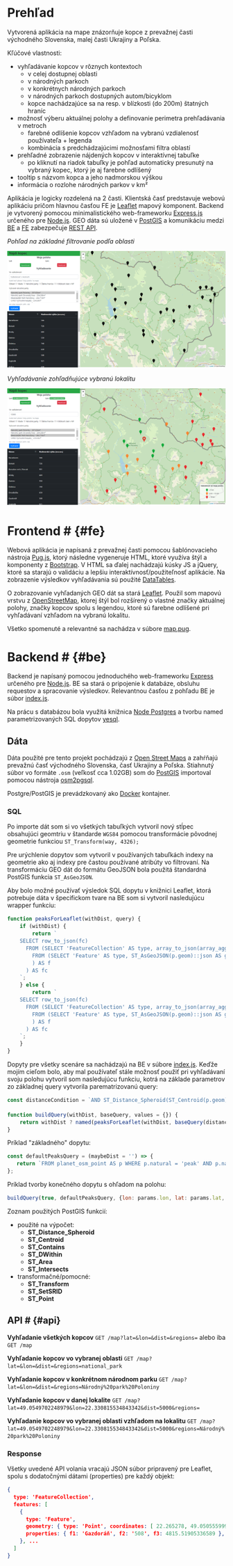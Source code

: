 # Prehľad

Vytvorená aplikácia na mape znázorňuje kopce z prevažnej časti východného Slovenska, malej časti Ukrajiny a Poľska.

Kľúčové vlastnosti:
- vyhľadávanie kopcov v rôznych kontextoch
    - v celej dostupnej oblasti
    - v národných parkoch
    - v konkrétnych národných parkoch
    - v národných parkoch dostupných autom/bicyklom
    - kopce nachádzajúce sa na resp. v blízkosti (do 200m) štatných hraníc
- možnosť výberu aktuálnej polohy a definovanie perimetra prehľadávania v metroch
    - farebné odlíšenie kopcov vzhľadom na vybranú vzdialenosť používateľa + legenda
    - kombinácia s predchádzajúcimi možnosťami filtra oblastí
- prehľadné zobrazenie nájdených kopcov v interaktívnej tabuľke
    - po kliknutí na riadok tabuľky je pohľad automaticky presunutý na vybraný kopec, ktorý je aj farebne odlíšený
- tooltip s názvom kopca a jeho nadmorskou výškou
- informácia o rozlohe národných parkov v km²

Aplikácia je logicky rozdelená na 2 časti. Klientská časť predstavuje webovú aplikáciu pričom hlavnou časťou FE je [Leaflet](https://leafletjs.com/) mapový komponent.
Backend je vytvorený pomocou minimalistického web-frameworku [Express.js](https://expressjs.com/) určeného pre [Node.js](https://nodejs.org/en/).
GEO dáta sú uložené v [PostGIS](https://postgis.net/) a komunikáciu medzi [BE](#backend--be) a [FE](#frontend--fe) zabezpečuje [REST API](#api--api).

*Pohľad na základné filtrovanie podľa oblasti* 

![Základný pohľad](pdt_basic.png)

*Vyhľadávanie zohľadňujúce vybranú lokalitu* 

![Vyhľadávanie podľa polohy](pdt_location.png)

# Frontend # {#fe}

Webová aplikácia je napísaná z prevažnej časti pomocou šablónovacieho nástroja [Pug.js](https://pugjs.org), ktorý následne vygeneruje HTML, ktoré využíva štýl a komponenty z [Bootstrap](https://getbootstrap.com/).
V HTML sa ďalej nachádzajú kúsky JS a jQuery, ktoré sa starajú o validáciu a lepšiu interaktívnosť/použiteľnosť aplikácie.
Na zobrazenie výsledkov vyhľadávania sú použité [DataTables](https://datatables.net/).

O zobrazovanie vyhľadaných GEO dát sa stará [Leaflet](https://leafletjs.com/). Použil som mapovú vrstvu z [OpenStreetMap](https://www.openstreetmap.org), ktorej štýl
bol rozšírený o vlastné značky aktuálnej polohy, značky kopcov spolu s legendou, ktoré sú farebne odlíšené pri vyhľadávaní vzhľadom na vybranú lokalitu.

Všetko spomenuté a relevantné sa nachádza v súbore [map.pug](views/map.pug).

# Backend # {#be}

Backend je napísaný pomocou jednoduchého web-frameworku [Express](https://expressjs.com/) určeného pre [Node.js](https://nodejs.org/en/). 
BE sa stará o pripojenie k databáze, obsluhu requestov a spracovanie výsledkov. Relevantnou časťou z pohľadu BE je súbor [index.js](routes/index.js).

Na prácu s databázou bola využitá knižnica [Node Postgres](https://node-postgres.com/) a tvorbu named parametrizovaných SQL dopytov [yesql](https://www.npmjs.com/package/yesql).

## Dáta

Dáta použité pre tento projekt pochádzajú z [Open Street Maps](https://www.openstreetmap.org/) a zahŕňajú prevažnú časť východného Slovenska, časť Ukrajiny a Poľska.
Stiahnutý súbor vo formáte `.osm` (veľkosť cca 1.02GB) som do [PostGIS](https://postgis.net/) importoval pomocou nástroja [osm2pgsql](https://wiki.openstreetmap.org/wiki/Osm2pgsql).

Postgre/PostGIS je prevádzkovaný ako [Docker](https://www.docker.com/) kontajner.

### SQL

Po importe dát som si vo všetkých tabuľkých vytvoril nový stĺpec obsahujúci geomtriu v štandarde `WGS84` pomocou transformácie pôvodnej geometrie funkciou `ST_Transform(way, 4326);`

Pre urýchlenie dopytov som vytvoril v používaných tabuľkách indexy na geometrie ako aj indexy pre častou používané atribúty vo filtrovaní. 
Na transformáciu GEO dát do formátu GeoJSON bola použitá štandardná PostGIS funkcia `ST_AsGeoJSON`.

Aby bolo možné používať výsledok SQL dopytu v knižnici Leaflet, ktorá potrebuje dáta v špecifickom tvare na BE som si vytvoril nasledujúcu wrapper funkciu:
```javascript
function peaksForLeaflet(withDist, query) {
    if (withDist) {
        return `
    SELECT row_to_json(fc)
      FROM (SELECT 'FeatureCollection' AS type, array_to_json(array_agg(f)) AS features
        FROM (SELECT 'Feature' AS type, ST_AsGeoJSON(p.geom)::json AS geometry, row_to_json((p.name, p.ele, ST_Distance_Spheroid(ST_Centroid(p.geom), ST_SetSRID(ST_Point(:lon, :lat),4326), 'SPHEROID["WGS 84",6378137,298.257223563]'))) AS properties ${query}
        ) AS f
      ) AS fc
    `;
    } else {
        return `
    SELECT row_to_json(fc)
      FROM (SELECT 'FeatureCollection' AS type, array_to_json(array_agg(f)) AS features
        FROM (SELECT 'Feature' AS type, ST_AsGeoJSON(p.geom)::json AS geometry, row_to_json((p.name, p.ele)) AS properties ${query}
        ) AS f
      ) AS fc
    `;
    }
}
```

Dopyty pre všetky scenáre sa nachádzajú na BE v súbore [index.js](routes/index.js).
Keďže mojím cieľom bolo, aby mal používateľ stále možnosť použiť pri vyhľadávaní svoju polohu vytvoril som nasledujúcu funkciu, kotrá na základe parametrov
zo základnej query vytvorila parematrizovanú query:
```javascript
const distanceCondition = `AND ST_Distance_Spheroid(ST_Centroid(p.geom), ST_SetSRID(ST_Point(:lon, :lat),4326), 'SPHEROID["WGS 84",6378137,298.257223563]') < :dist`;

function buildQuery(withDist, baseQuery, values = {}) {
    return withDist ? named(peaksForLeaflet(withDist, baseQuery(distanceCondition)))(values) : named(peaksForLeaflet(withDist, baseQuery()))(values);
}
```
 Príklad "základného" dopytu:
 ```javascript
const defaultPeaksQuery = (maybeDist = '') => {
    return `FROM planet_osm_point AS p WHERE p.natural = 'peak' AND p.name IS NOT NULL AND p.ele IS NOT NULL ${maybeDist}`;
};
```
Príklad tvorby konečného dopytu s ohľadom na polohu:
```javascript
buildQuery(true, defaultPeaksQuery, {lon: params.lon, lat: params.lat, dist: params.dist})
```

Zoznam použitých PostGIS funkcií:
- použité na výpočet:
    - **ST_Distance_Spheroid**
    - **ST_Centroid**
    - **ST_Contains**
    - **ST_DWithin**
    - **ST_Area**
    - **ST_Intersects**
- transformačné/pomocné:
    - **ST_Transform**
    - **ST_SetSRID**
    - **ST_Point**

## API # {#api}

**Vyhľadanie všetkých kopcov** `GET /map?lat=&lon=&dist=&regions=` alebo iba `GET /map`

**Vyhľadanie kopcov vo vybranej oblasti** `GET /map?lat=&lon=&dist=&regions=national_park`

**Vyhľadanie kopcov v konkrétnom národnom parku** `GET /map?lat=&lon=&dist=&regions=Národný%20park%20Poloniny`

**Vyhľadanie kopcov v danej lokalite** `GET /map?lat=49.0549702248979&lon=22.330815534843342&dist=5000&regions=`

**Vyhľadanie kopcov vo vybranej oblasti vzhľadom na lokalitu** `GET /map?lat=49.0549702248979&lon=22.330815534843342&dist=5000&regions=Národný%20park%20Poloniny`

### Response

Všetky uvedené API volania vracajú JSON súbor pripravený pre Leaflet, spolu s dodatočnými dátami (properties) pre každý objekt:
```json
{ 
  type: 'FeatureCollection',
  features: [
    { 
      type: 'Feature',
      geometry: { type: 'Point', coordinates: [ 22.265278, 49.0505559996798 ] },
      properties: { f1: 'Gazdoráň', f2: '508', f3: 4815.51905336589 },
    }, ... 
  ]
}
```
